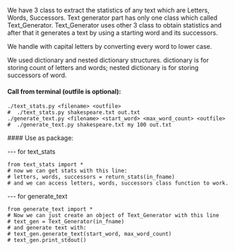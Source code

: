 We have 3 class to extract the statistics of any text which are Letters, Words,
Successors. Text generator part has only one class which called Text_Generator.
Text_Generator uses other 3 class to obtain statistics and after that it
generates a text by using a starting word and its successors.

We handle with capital letters by converting every word to lower case.

We used dictionary and nested dictionary structures. dictionary is for storing
count of letters and words; nested dictionary is for storing successors of word.

#### Call from terminal (outfile is optional):

```
./text_stats.py <filename> <outfile>
#  ./text_stats.py shakespeare.txt out.txt
./generate_text.py <filename> <start_word> <max_word_count> <outfile>
#  ./generate_text.py shakespeare.txt my 100 out.txt
```

#### Use as package:

--- for text_stats
```
from text_stats import *
# now we can get stats with this line:
# letters, words, successors = return_stats(in_fname)
# and we can access letters, words, successors class function to work.
```
--- for generate_text
```
from generate_text import *
# Now we can just create an object of Text_Generator with this line
# text_gen = Text_Generator(in_fname)
# and generate text with:
# text_gen.generate_text(start_word, max_word_count)
# text_gen.print_stdout()
```
